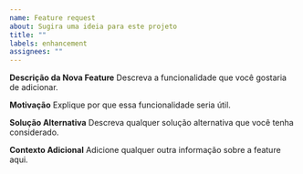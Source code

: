 ```yaml
---
name: Feature request
about: Sugira uma ideia para este projeto
title: ""
labels: enhancement
assignees: ""
---
```


**Descrição da Nova Feature**
Descreva a funcionalidade que você gostaria de adicionar.

**Motivação**
Explique por que essa funcionalidade seria útil.

**Solução Alternativa**
Descreva qualquer solução alternativa que você tenha considerado.

**Contexto Adicional**
Adicione qualquer outra informação sobre a feature aqui.
